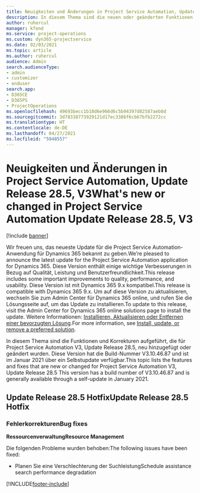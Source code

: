 ```yaml
---
title: Neuigkeiten und Änderungen in Project Service Automation, Update Release 28.5 Hotfix, V3
description: In diesem Thema sind die neuen oder geänderten Funktionen und Fehlerbehebungen für Project Service Automation Hotfix V3, Update Release 28.5 aufgeführt.
author: ruhercul
manager: kfend
ms.service: project-operations
ms.custom: dyn365-projectservice
ms.date: 02/03/2021
ms.topic: article
ms.author: ruhercul
audience: Admin
search.audienceType:
- admin
- customizer
- enduser
search.app:
- D365CE
- D365PS
- ProjectOperations
ms.openlocfilehash: 49693becc1b18d6e966d6c5b94397d82587aeb0d
ms.sourcegitcommit: 3d78338773929121d17ec3386f6cb67bfb2272cc
ms.translationtype: HT
ms.contentlocale: de-DE
ms.lasthandoff: 04/27/2021
ms.locfileid: "5948557"
---
```

# <a name="whats-new-or-changed-in-project-service-automation-update-release-285-v3"></a><span data-ttu-id="8f48d-103">Neuigkeiten und Änderungen in Project Service Automation, Update Release 28.5, V3</span><span class="sxs-lookup"><span data-stu-id="8f48d-103">What's new or changed in Project Service Automation Update Release 28.5, V3</span></span>

[!include [banner](../includes/psa-now-project-operations.md)]

<span data-ttu-id="8f48d-104">Wir freuen uns, das neueste Update für die Project Service Automation-Anwendung für Dynamics 365 bekannt zu geben.</span><span class="sxs-lookup"><span data-stu-id="8f48d-104">We’re pleased to announce the latest update for the Project Service Automation application for Dynamics 365.</span></span> <span data-ttu-id="8f48d-105">Diese Version enthält einige wichtige Verbesserungen in Bezug auf Qualität, Leistung und Benutzerfreundlichkeit.</span><span class="sxs-lookup"><span data-stu-id="8f48d-105">This release includes some important improvements to quality, performance, and usability.</span></span> <span data-ttu-id="8f48d-106">Diese Version ist mit Dynamics 365 9.x kompatibel.</span><span class="sxs-lookup"><span data-stu-id="8f48d-106">This release is compatible with Dynamics 365 9.x.</span></span> <span data-ttu-id="8f48d-107">Um auf diese Version zu aktualisieren, wechseln Sie zum Admin Center für Dynamics 365 online, und rufen Sie die Lösungsseite auf, um das Update zu installieren.</span><span class="sxs-lookup"><span data-stu-id="8f48d-107">To update to this release, visit the Admin Center for Dynamics 365 online solutions page to install the update.</span></span> <span data-ttu-id="8f48d-108">Weitere Informationen: [Installieren, Aktualisieren oder Entfernen einer bevorzugten Lösung](/power-platform/admin/install-remove-preferred-solution).</span><span class="sxs-lookup"><span data-stu-id="8f48d-108">For more information, see [Install, update, or remove a preferred solution](/power-platform/admin/install-remove-preferred-solution).</span></span>

<span data-ttu-id="8f48d-109">In diesem Thema sind die Funktionen und Korrekturen aufgeführt, die für Project Service Automation V3, Update Release 28.5, neu hinzugefügt oder geändert wurden. Diese Version hat die Build-Nummer V3.10.46.87 und ist im Januar 2021 über ein Selbstupdate verfügbar.</span><span class="sxs-lookup"><span data-stu-id="8f48d-109">This topic lists the features and fixes that are new or changed for Project Service Automation V3, Update Release 28.5 This version has a build number of V3.10.46.87 and is generally available through a self-update in January 2021.</span></span>

## <a name="update-release-285-hotfix"></a><span data-ttu-id="8f48d-110">Update Release 28.5 Hotfix</span><span class="sxs-lookup"><span data-stu-id="8f48d-110">Update Release 28.5 Hotfix</span></span>

### <a name="bug-fixes"></a><span data-ttu-id="8f48d-111">Fehlerkorrekturen</span><span class="sxs-lookup"><span data-stu-id="8f48d-111">Bug fixes</span></span>

<span data-ttu-id="8f48d-112">**Ressourcenverwaltung**</span><span class="sxs-lookup"><span data-stu-id="8f48d-112">**Resource Management**</span></span>

<span data-ttu-id="8f48d-113">Die folgenden Probleme wurden behoben:</span><span class="sxs-lookup"><span data-stu-id="8f48d-113">The following issues have been fixed:</span></span>

- <span data-ttu-id="8f48d-114">Planen Sie eine Verschlechterung der Suchleistung</span><span class="sxs-lookup"><span data-stu-id="8f48d-114">Schedule assistance search performance degradation</span></span>



[!INCLUDE[footer-include](../includes/footer-banner.md)]